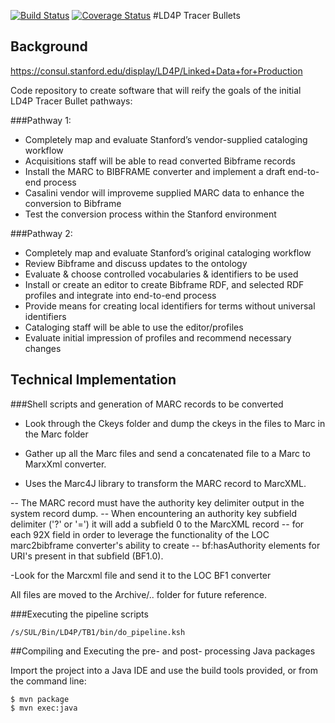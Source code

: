 [![Build Status](https://travis-ci.org/sul-dlss/ld4p-tracer-bullets.svg?branch=develop)](https://travis-ci.org/sul-dlss/ld4p-tracer-bullets)
[![Coverage Status](https://coveralls.io/repos/github/sul-dlss/ld4p-tracer-bullets/badge.svg?branch=develop)](https://coveralls.io/github/sul-dlss/ld4p-tracer-bullets?branch=develop)
#LD4P Tracer Bullets

## Background
https://consul.stanford.edu/display/LD4P/Linked+Data+for+Production

Code repository to create software that will reify the goals of the initial LD4P Tracer Bullet pathways:

###Pathway 1:
- Completely map and evaluate Stanford’s vendor-supplied cataloging workflow
- Acquisitions staff will be able to read converted Bibframe records
- Install the MARC to BIBFRAME converter and implement a draft end-to-end process
- Casalini vendor will improveme supplied MARC data to enhance the conversion to Bibframe
- Test the conversion process within the Stanford environment

###Pathway 2:
- Completely map and evaluate Stanford’s original cataloging workflow
- Review Bibframe and discuss updates to the ontology
- Evaluate & choose controlled vocabularies & identifiers to be used
- Install or create an editor to create Bibframe RDF, and selected RDF profiles and integrate into end-to-end process
- Provide means for creating local identifiers for terms without universal identifiers
- Cataloging staff will be able to use the editor/profiles
- Evaluate initial impression of profiles and recommend necessary changes

## Technical Implementation

###Shell scripts and generation of MARC records to be converted
- Look through the Ckeys folder and dump the ckeys in the files to Marc in the Marc folder

- Gather up all the Marc files and send a concatenated file to a Marc to MarxXml converter.

- Uses the Marc4J library to transform the MARC record to MarcXML.

-- The MARC record must have the authority key delimiter  output in the system record dump.
-- When encountering an authority key subfield delimiter ('?' or '=') it will add a subfield 0 to the MarcXML record
-- for each 92X field in order to leverage the functionality of the LOC marc2bibframe converter's ability to create
-- bf:hasAuthority elements for URI's present in that subfield (BF1.0).

-Look for the Marcxml file and send it to the LOC BF1 converter

All files are moved to the Archive/.. folder for future reference.

###Executing the pipeline scripts
```
/s/SUL/Bin/LD4P/TB1/bin/do_pipeline.ksh
```

##Compiling and Executing the pre- and post- processing Java packages

Import the project into a Java IDE and use the build tools provided, or from the command line:
```
$ mvn package
$ mvn exec:java
```
